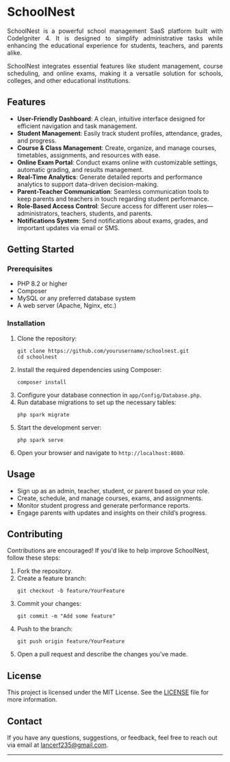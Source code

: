 # SchoolNest

<p style="text-align: justify;">
    SchoolNest is a powerful school management SaaS platform built with CodeIgniter 4. It is designed to simplify administrative tasks while enhancing the educational experience for students, teachers, and parents alike.
</p>

<p style="text-align: justify;">
    SchoolNest integrates essential features like student management, course scheduling, and online exams, making it a versatile solution for schools, colleges, and other educational institutions.
</p>

## Features

<ul>
    <li><strong>User-Friendly Dashboard</strong>: A clean, intuitive interface designed for efficient navigation and task management.</li>
    <li><strong>Student Management</strong>: Easily track student profiles, attendance, grades, and progress.</li>
    <li><strong>Course & Class Management</strong>: Create, organize, and manage courses, timetables, assignments, and resources with ease.</li>
    <li><strong>Online Exam Portal</strong>: Conduct exams online with customizable settings, automatic grading, and results management.</li>
    <li><strong>Real-Time Analytics</strong>: Generate detailed reports and performance analytics to support data-driven decision-making.</li>
    <li><strong>Parent-Teacher Communication</strong>: Seamless communication tools to keep parents and teachers in touch regarding student performance.</li>
    <li><strong>Role-Based Access Control</strong>: Secure access for different user roles—administrators, teachers, students, and parents.</li>
    <li><strong>Notifications System</strong>: Send notifications about exams, grades, and important updates via email or SMS.</li>
</ul>

## Getting Started

### Prerequisites

<ul>
    <li>PHP 8.2 or higher</li>
    <li>Composer</li>
    <li>MySQL or any preferred database system</li>
    <li>A web server (Apache, Nginx, etc.)</li>
</ul>

### Installation

<ol>
    <li>Clone the repository:
        <pre><code>git clone https://github.com/yourusername/schoolnest.git
cd schoolnest</code></pre>
    </li>
    <li>Install the required dependencies using Composer:
        <pre><code>composer install</code></pre>
    </li>
    <li>Configure your database connection in <code>app/Config/Database.php</code>.</li>
    <li>Run database migrations to set up the necessary tables:
        <pre><code>php spark migrate</code></pre>
    </li>
    <li>Start the development server:
        <pre><code>php spark serve</code></pre>
    </li>
    <li>Open your browser and navigate to <code>http://localhost:8080</code>.</li>
</ol>

## Usage

<ul>
    <li>Sign up as an admin, teacher, student, or parent based on your role.</li>
    <li>Create, schedule, and manage courses, exams, and assignments.</li>
    <li>Monitor student progress and generate performance reports.</li>
    <li>Engage parents with updates and insights on their child’s progress.</li>
</ul>

## Contributing

<p>Contributions are encouraged! If you'd like to help improve SchoolNest, follow these steps:</p>

<ol>
    <li>Fork the repository.</li>
    <li>Create a feature branch:
        <pre><code>git checkout -b feature/YourFeature</code></pre>
    </li>
    <li>Commit your changes:
        <pre><code>git commit -m "Add some feature"</code></pre>
    </li>
    <li>Push to the branch:
        <pre><code>git push origin feature/YourFeature</code></pre>
    </li>
    <li>Open a pull request and describe the changes you've made.</li>
</ol>

## License

<p>This project is licensed under the MIT License. See the <a href="LICENSE">LICENSE</a> file for more information.</p>

## Contact

<p>If you have any questions, suggestions, or feedback, feel free to reach out via email at <a href="mailto:lancerf235@gmail.com">lancerf235@gmail.com</a>.</p>

---
